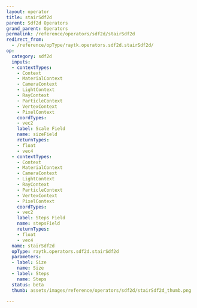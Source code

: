 ```yaml
---
layout: operator
title: stairSdf2d
parent: Sdf2d Operators
grand_parent: Operators
permalink: /reference/operators/sdf2d/stairSdf2d
redirect_from:
  - /reference/opType/raytk.operators.sdf2d.stairSdf2d/
op:
  category: sdf2d
  inputs:
  - contextTypes:
    - Context
    - MaterialContext
    - CameraContext
    - LightContext
    - RayContext
    - ParticleContext
    - VertexContext
    - PixelContext
    coordTypes:
    - vec2
    label: Scale Field
    name: sizeField
    returnTypes:
    - float
    - vec4
  - contextTypes:
    - Context
    - MaterialContext
    - CameraContext
    - LightContext
    - RayContext
    - ParticleContext
    - VertexContext
    - PixelContext
    coordTypes:
    - vec2
    label: Steps Field
    name: stepsField
    returnTypes:
    - float
    - vec4
  name: stairSdf2d
  opType: raytk.operators.sdf2d.stairSdf2d
  parameters:
  - label: Size
    name: Size
  - label: Steps
    name: Steps
  status: beta
  thumb: assets/images/reference/operators/sdf2d/stairSdf2d_thumb.png

---
```


